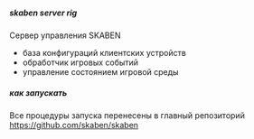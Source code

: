 ##### skaben server rig

Сервер управления SKABEN

- база конфигураций клиентских устройств
- обработчик игровых событий
- управление состоянием игровой среды

##### как запускать

Все процедуры запуска перенесены в главный репозиторий https://github.com/skaben/skaben
